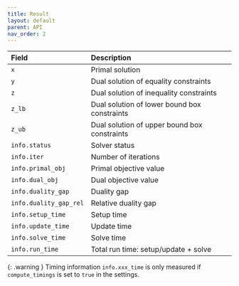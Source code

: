 ```yaml
---
title: Result
layout: default
parent: API
nav_order: 2
---
```


| Field                  | Description                                  |
|:-----------------------|:---------------------------------------------|
| `x`                    | Primal solution                              |
| `y`                    | Dual solution of equality constraints        |
| `z`                    | Dual solution of inequality constraints      |
| `z_lb`                 | Dual solution of lower bound box constraints |
| `z_ub`                 | Dual solution of upper bound box constraints |
| `info.status`          | Solver status                                |
| `info.iter`            | Number of iterations                         |
| `info.primal_obj`      | Primal objective value                       |
| `info.dual_obj`        | Dual objective value                         |
| `info.duality_gap`     | Duality gap                                  |
| `info.duality_gap_rel` | Relative duality gap                         |
| `info.setup_time`      | Setup time                                   |
| `info.update_time`     | Update time                                  |
| `info.solve_time`      | Solve time                                   |
| `info.run_time`        | Total run time: setup/update + solve         |

{: .warning }
Timing information `info.xxx_time` is only measured if `compute_timings` is set to `true` in the settings.
